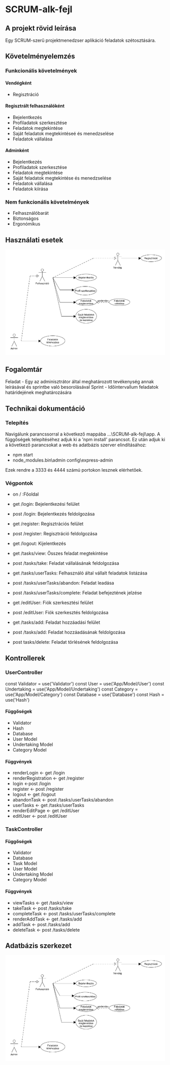 # SCRUM-alk-fejl

## A projekt rövid leírása
Egy SCRUM-szerű projektmenedzser aplikáció feladatok szétosztására.

## Követelményelemzés 

### Funkcionális követelmények 
#### Vendégként 

* Regisztráció

#### Regisztrált felhasználóként

* Bejelentkezés
* Profiladatok szerkesztése
* Feladatok megtekintése
* Saját feladatok megtekintéseé és menedzselése
* Feladatok vállalása

#### Adminként

* Bejelentkezés
* Profiladatok szerkesztése
* Feladatok megtekintése
* Saját feladatok megtekintése és menedzselése
* Feladatok vállalása
* Feladatok kiírása

### Nem funkcionális követelmények 

* Felhasználóbarát
* Biztonságos
* Ergonómikus

## Használati esetek 

![alt text](https://github.com/Luminted/SCRUM-alk-fejl/blob/master/Dokumentacio/ScrumUseCase.png "Használati esetek")


## Fogalomtár 

Feladat - Egy az adminisztrátor által meghatározott tevékenység annak leírásával és sprintbe való besorolásával
Sprint - Időintervallum feladatok határidejének meghatározására

## Technikai dokumentáció

### Telepítés

Navigálunk parancssorral a következő mappába ...\SCRUM-alk-fejl\app. A függőségek telepítéséhez adjuk ki a 'npm install' parancsot. Ez után adjuk ki a következő parancsokat a web és adatbázis szerver elindításához:
* npm start
* node_modules\.bin\admin config\express-admin

Ezek rendre a 3333 és 4444 számú portokon lesznek elérhetőek.

### Végpontok

* on / :Főoldal

* get /login: Bejelentkezési felület
* post /login: Bejelentkezés feldolgozása

* get /register: Regisztrációs felület
* post /register: Regisztráció feldolgozása

* get /logout: Kijelentkezés

* get /tasks/view: Összes feladat megtekintése
* post /tasks/take: Feladat vállalásának feldolgozása

* get /tasks/userTasks: Felhasználó által vállalt feladatok listázása
* post /tasks/userTasks/abandon: Feladat leadása
* post /tasks/userTasks/complete: Feladat befejeztének jelzése

* get /editUser: Fiók szerkesztési felület
* post /editUser: Fiók szerkesztés feldolgozása

* get /tasks/add: Feladat hozzáadási felület
* post /tasks/add: Feladat hozzáadásának feldolgozása

* post tasks/delete: Feladat törlésének feldolgozása

## Kontrollerek

### UserController

const Validator = use('Validator')
const User = use('App/Model/User')
const Undertaking = use('App/Model/Undertaking')
const Category = use('App/Model/Category')
const Database = use('Database')
const Hash = use('Hash')

#### Függőségek

* Validator
* Hash
* Database 
* User Model
* Undertaking Model
* Category Model


#### Függvények

* renderLogin <- get /login
* renderRegistration <- get /register
* login <-post /login
* register <- post /register
* logout <- get /logout
* abandonTask <- post /tasks/userTasks/abandon
* userTasks <- get /tasks/userTasks
* renderEditPage <- get /editUser
* editUser <- post /editUser

### TaskController

#### Függőségek

* Validator
* Database
* Task Model
* User Model
* Undertaking Model
* Category Model

#### Függvények

* viewTasks <- get /tasks/view
* takeTask <- post /tasks/take
* completeTask <- post /tasks/userTasks/complete
* renderAddTask <- get /tasks/add
* addTask <- post /tasks/add
* deleteTask <- post /tasks/delete

## Adatbázis szerkezet

![alt text](https://github.com/Luminted/SCRUM-alk-fejl/blob/master/Dokumentacio/ScrumUseCase.png "Használati esetek")